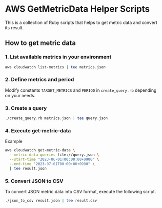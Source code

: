 # AWS GetMetricData Helper Scripts

This is a collection of Ruby scripts that helps to get metric data and convert its result.

## How to get metric data

### 1. List available metrics in your environment

```bash
aws cloudwatch list-metrics | tee metrics.json
```

### 2. Define metrics and period

Modify constants `TARGET_METRICS` and `PERIOD` in `create_query.rb` depending on your needs.

### 3. Create a query

```bash
./create_query.rb metrics.json | tee query.json
```

### 4. Execute get-metric-data

Example

```bash
aws cloudwatch get-metric-data \
  --metric-data-queries file://query.json \
  --start-time "2023-06-01T00:00:00+0900" \
  --end-time "2023-07-01T00:00:00+0900" \
  | tee result.json
```

### 5. Convert JSON to CSV

To convert JSON metric data into CSV format, execute the following script.

```bash
./json_to_csv result.json | tee result.csv
```
